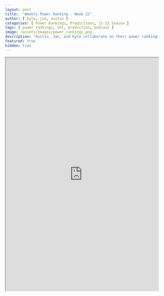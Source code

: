 ```yaml
---
layout: post
title:  "Weekly Power Ranking - Week 22"
author: [ kyle, jon, austin ]
categories: [ Power Rankings, Predictions, 21-22 Season ]
tags: [ power rankings, nhl, prediction, podcast ]
image: /assets/images/power_rankings.png
description: "Austin, Jon, and Kyle collaborate on their power rankings for week 22 of the NHL 2021 season."
featured: true
hidden: true
---
```


<iframe src="https://docs.google.com/spreadsheets/d/e/2PACX-1vS7hgMybrt3FTfb645JyM42K9N0nW_AniKycE5E82DfgJo15lvo0yG0zqB_vRgb9g1H2dr8Q1zPud9N/pubhtml?gid=0&amp;single=true&amp;widget=true&amp;headers=false"  width="100%" height="770"></iframe>

